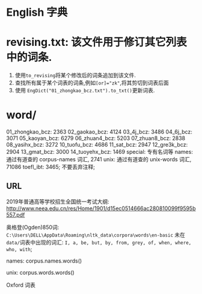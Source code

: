 # English 字典

# revising.txt: 该文件用于修订其它列表中的词条.
1. 使用`to_revising`将某个修改后的词条追加到该文件.
2. 查找所有属于某个词表的词条,例如`[or]="zk"`,将其剪切到词表后面
3. 使用 `EngDict("01_zhongkao_bcz.txt").to_txt()`更新词表.

# word/
01_zhongkao_bcz: 2363
02_gaokao_bcz: 4124
03_4j_bcz: 3486
04_6j_bcz: 3071
05_kaoyan_bcz: 6279
06_zhuan4_bcz: 5203
07_zhuan8_bcz: 2838
08_yasihx_bcz: 3272
10_tuofu_bcz: 4686
11_sat_bcz: 2947
12_gre3k_bcz: 2904
13_gmat_bcz: 3000
14_tuoyehx_bcz: 1469
special: 专有名词等
names: 通过有道查的 corpus-names 词汇, 2741
unix: 通过有道查的 unix-words 词汇, 71086
toefl_ibt: 3465; 不要丢弃注释;


## URL
2019年普通高等学校招生全国统一考试大纲: http://www.neea.edu.cn/res/Home/1901/d15ec0514666ac280810099f9595b557.pdf

奥格登(Ogden)850词: `C:\Users\DELL\AppData\Roaming\nltk_data\corpora\words\en-basic`
未在`data/`词表中出现的词汇: `I, a, be, but, by, from, grey, of, when, where, who, with`;

names: corpus.names.words()

unix: corpus.words.words()

Oxford 词表


